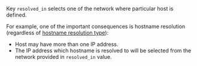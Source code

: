 
Key `resolved_in` selects one of the network where particular host is defined.

For example, one of the important consequences is hostname resolution
(regardless of [hostname resolution type][1]):
* Host may have more than one IP address.
* The IP address which hostname is resolved to will be selected from
  the network provided in `resolved_in` value.

[1]: /docs/pillars/common/system_features/hostname_resolution_config/hostname_resolution_type/readme.md

